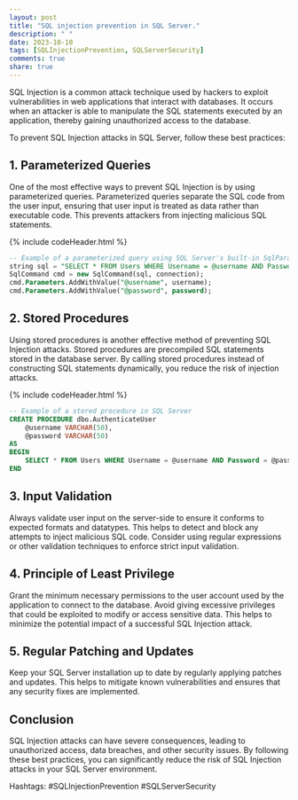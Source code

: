 ```yaml
---
layout: post
title: "SQL injection prevention in SQL Server."
description: " "
date: 2023-10-10
tags: [SQLInjectionPrevention, SQLServerSecurity]
comments: true
share: true
---
```


SQL Injection is a common attack technique used by hackers to exploit vulnerabilities in web applications that interact with databases. It occurs when an attacker is able to manipulate the SQL statements executed by an application, thereby gaining unauthorized access to the database.

To prevent SQL Injection attacks in SQL Server, follow these best practices:

## 1. Parameterized Queries

One of the most effective ways to prevent SQL Injection is by using parameterized queries. Parameterized queries separate the SQL code from the user input, ensuring that user input is treated as data rather than executable code. This prevents attackers from injecting malicious SQL statements.

{% include codeHeader.html %}
```sql
-- Example of a parameterized query using SQL Server's built-in SqlParameter class in .NET
string sql = "SELECT * FROM Users WHERE Username = @username AND Password = @password";
SqlCommand cmd = new SqlCommand(sql, connection);
cmd.Parameters.AddWithValue("@username", username);
cmd.Parameters.AddWithValue("@password", password);
```

## 2. Stored Procedures

Using stored procedures is another effective method of preventing SQL Injection attacks. Stored procedures are precompiled SQL statements stored in the database server. By calling stored procedures instead of constructing SQL statements dynamically, you reduce the risk of injection attacks.

{% include codeHeader.html %}
```sql
-- Example of a stored procedure in SQL Server
CREATE PROCEDURE dbo.AuthenticateUser
    @username VARCHAR(50),
    @password VARCHAR(50)
AS
BEGIN
    SELECT * FROM Users WHERE Username = @username AND Password = @password
END
```

## 3. Input Validation

Always validate user input on the server-side to ensure it conforms to expected formats and datatypes. This helps to detect and block any attempts to inject malicious SQL code. Consider using regular expressions or other validation techniques to enforce strict input validation.

## 4. Principle of Least Privilege

Grant the minimum necessary permissions to the user account used by the application to connect to the database. Avoid giving excessive privileges that could be exploited to modify or access sensitive data. This helps to minimize the potential impact of a successful SQL Injection attack.

## 5. Regular Patching and Updates

Keep your SQL Server installation up to date by regularly applying patches and updates. This helps to mitigate known vulnerabilities and ensures that any security fixes are implemented.

## Conclusion

SQL Injection attacks can have severe consequences, leading to unauthorized access, data breaches, and other security issues. By following these best practices, you can significantly reduce the risk of SQL Injection attacks in your SQL Server environment.

Hashtags: #SQLInjectionPrevention #SQLServerSecurity